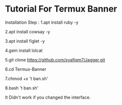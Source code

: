 Tutorial For Termux Banner
==========================
Installation Step :
1.apt install ruby -y

2.apt install cowsay -y

3.apt install figlet -y

4.gem install lolcat

5.git clone https://github.com/syafiqm7/Jagger.git

6.cd Termux-Banner

7.chmod +x 't ban.sh'

8.bash 't ban.sh'

It Didn't work if you changed the interface.
